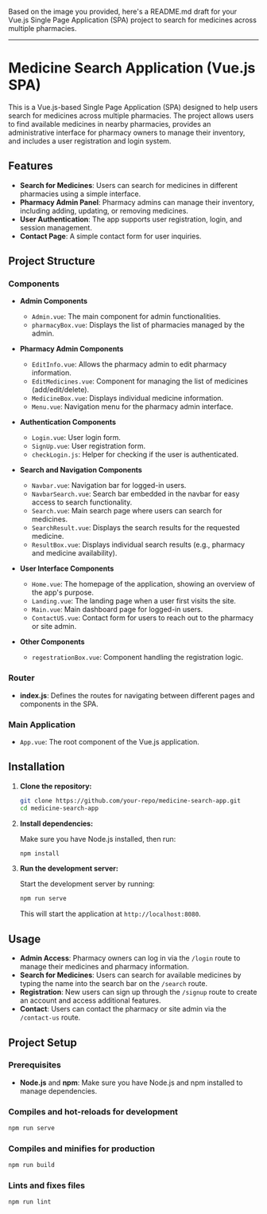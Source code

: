 Based on the image you provided, here's a README.md draft for your Vue.js Single Page Application (SPA) project to search for medicines across multiple pharmacies.

---

# Medicine Search Application (Vue.js SPA)

This is a Vue.js-based Single Page Application (SPA) designed to help users search for medicines across multiple pharmacies. The project allows users to find available medicines in nearby pharmacies, provides an administrative interface for pharmacy owners to manage their inventory, and includes a user registration and login system.

## Features

- **Search for Medicines**: Users can search for medicines in different pharmacies using a simple interface.
- **Pharmacy Admin Panel**: Pharmacy admins can manage their inventory, including adding, updating, or removing medicines.
- **User Authentication**: The app supports user registration, login, and session management.
- **Contact Page**: A simple contact form for user inquiries.

## Project Structure

### Components

- **Admin Components**

  - `Admin.vue`: The main component for admin functionalities.
  - `pharmacyBox.vue`: Displays the list of pharmacies managed by the admin.

- **Pharmacy Admin Components**

  - `EditInfo.vue`: Allows the pharmacy admin to edit pharmacy information.
  - `EditMedicines.vue`: Component for managing the list of medicines (add/edit/delete).
  - `MedicineBox.vue`: Displays individual medicine information.
  - `Menu.vue`: Navigation menu for the pharmacy admin interface.

- **Authentication Components**

  - `Login.vue`: User login form.
  - `SignUp.vue`: User registration form.
  - `checkLogin.js`: Helper for checking if the user is authenticated.

- **Search and Navigation Components**

  - `Navbar.vue`: Navigation bar for logged-in users.
  - `NavbarSearch.vue`: Search bar embedded in the navbar for easy access to search functionality.
  - `Search.vue`: Main search page where users can search for medicines.
  - `SearchResult.vue`: Displays the search results for the requested medicine.
  - `ResultBox.vue`: Displays individual search results (e.g., pharmacy and medicine availability).

- **User Interface Components**

  - `Home.vue`: The homepage of the application, showing an overview of the app's purpose.
  - `Landing.vue`: The landing page when a user first visits the site.
  - `Main.vue`: Main dashboard page for logged-in users.
  - `ContactUS.vue`: Contact form for users to reach out to the pharmacy or site admin.

- **Other Components**
  - `regestrationBox.vue`: Component handling the registration logic.

### Router

- **index.js**: Defines the routes for navigating between different pages and components in the SPA.

### Main Application

- `App.vue`: The root component of the Vue.js application.

## Installation

1. **Clone the repository:**

   ```bash
   git clone https://github.com/your-repo/medicine-search-app.git
   cd medicine-search-app
   ```

2. **Install dependencies:**

   Make sure you have Node.js installed, then run:

   ```bash
   npm install
   ```

3. **Run the development server:**

   Start the development server by running:

   ```bash
   npm run serve
   ```

   This will start the application at `http://localhost:8080`.

## Usage

- **Admin Access**: Pharmacy owners can log in via the `/login` route to manage their medicines and pharmacy information.
- **Search for Medicines**: Users can search for available medicines by typing the name into the search bar on the `/search` route.
- **Registration**: New users can sign up through the `/signup` route to create an account and access additional features.
- **Contact**: Users can contact the pharmacy or site admin via the `/contact-us` route.

## Project Setup

### Prerequisites

- **Node.js** and **npm**: Make sure you have Node.js and npm installed to manage dependencies.

### Compiles and hot-reloads for development

```bash
npm run serve
```

### Compiles and minifies for production

```bash
npm run build
```

### Lints and fixes files

```bash
npm run lint
```
